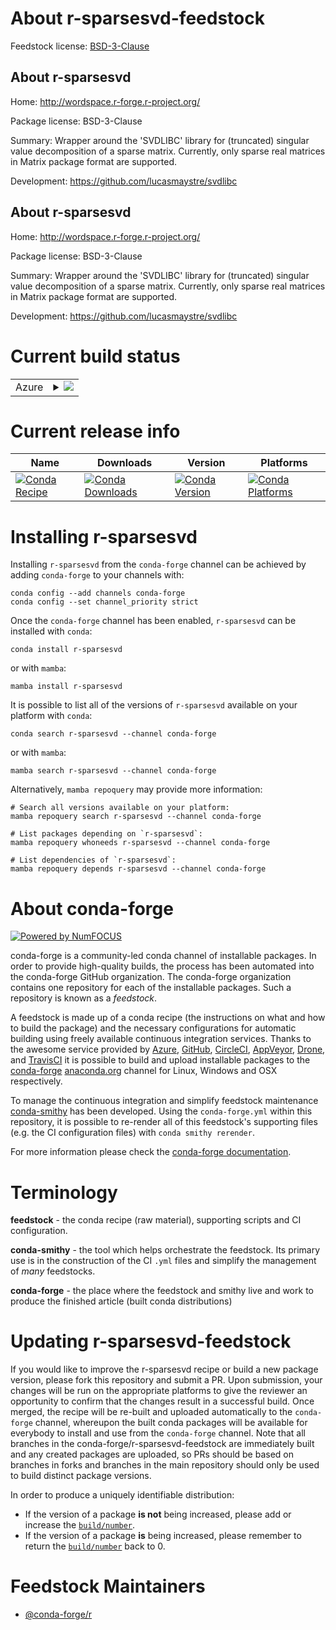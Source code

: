 About r-sparsesvd-feedstock
===========================

Feedstock license: [BSD-3-Clause](https://github.com/conda-forge/r-sparsesvd-feedstock/blob/main/LICENSE.txt)


About r-sparsesvd
-----------------

Home: http://wordspace.r-forge.r-project.org/

Package license: BSD-3-Clause

Summary: Wrapper around the 'SVDLIBC' library for (truncated) singular value decomposition of a sparse matrix. Currently, only sparse real matrices in Matrix package format are supported.

Development: https://github.com/lucasmaystre/svdlibc

About r-sparsesvd
-----------------

Home: http://wordspace.r-forge.r-project.org/

Package license: BSD-3-Clause

Summary: Wrapper around the 'SVDLIBC' library for (truncated) singular value decomposition of a sparse matrix. Currently, only sparse real matrices in Matrix package format are supported.

Development: https://github.com/lucasmaystre/svdlibc

Current build status
====================


<table>
    
  <tr>
    <td>Azure</td>
    <td>
      <details>
        <summary>
          <a href="https://dev.azure.com/conda-forge/feedstock-builds/_build/latest?definitionId=1653&branchName=main">
            <img src="https://dev.azure.com/conda-forge/feedstock-builds/_apis/build/status/r-sparsesvd-feedstock?branchName=main">
          </a>
        </summary>
        <table>
          <thead><tr><th>Variant</th><th>Status</th></tr></thead>
          <tbody><tr>
              <td>linux_64_r_base4.3</td>
              <td>
                <a href="https://dev.azure.com/conda-forge/feedstock-builds/_build/latest?definitionId=1653&branchName=main">
                  <img src="https://dev.azure.com/conda-forge/feedstock-builds/_apis/build/status/r-sparsesvd-feedstock?branchName=main&jobName=linux&configuration=linux%20linux_64_r_base4.3" alt="variant">
                </a>
              </td>
            </tr><tr>
              <td>linux_64_r_base4.4</td>
              <td>
                <a href="https://dev.azure.com/conda-forge/feedstock-builds/_build/latest?definitionId=1653&branchName=main">
                  <img src="https://dev.azure.com/conda-forge/feedstock-builds/_apis/build/status/r-sparsesvd-feedstock?branchName=main&jobName=linux&configuration=linux%20linux_64_r_base4.4" alt="variant">
                </a>
              </td>
            </tr><tr>
              <td>linux_aarch64_r_base4.3</td>
              <td>
                <a href="https://dev.azure.com/conda-forge/feedstock-builds/_build/latest?definitionId=1653&branchName=main">
                  <img src="https://dev.azure.com/conda-forge/feedstock-builds/_apis/build/status/r-sparsesvd-feedstock?branchName=main&jobName=linux&configuration=linux%20linux_aarch64_r_base4.3" alt="variant">
                </a>
              </td>
            </tr><tr>
              <td>linux_aarch64_r_base4.4</td>
              <td>
                <a href="https://dev.azure.com/conda-forge/feedstock-builds/_build/latest?definitionId=1653&branchName=main">
                  <img src="https://dev.azure.com/conda-forge/feedstock-builds/_apis/build/status/r-sparsesvd-feedstock?branchName=main&jobName=linux&configuration=linux%20linux_aarch64_r_base4.4" alt="variant">
                </a>
              </td>
            </tr><tr>
              <td>linux_ppc64le_r_base4.3</td>
              <td>
                <a href="https://dev.azure.com/conda-forge/feedstock-builds/_build/latest?definitionId=1653&branchName=main">
                  <img src="https://dev.azure.com/conda-forge/feedstock-builds/_apis/build/status/r-sparsesvd-feedstock?branchName=main&jobName=linux&configuration=linux%20linux_ppc64le_r_base4.3" alt="variant">
                </a>
              </td>
            </tr><tr>
              <td>linux_ppc64le_r_base4.4</td>
              <td>
                <a href="https://dev.azure.com/conda-forge/feedstock-builds/_build/latest?definitionId=1653&branchName=main">
                  <img src="https://dev.azure.com/conda-forge/feedstock-builds/_apis/build/status/r-sparsesvd-feedstock?branchName=main&jobName=linux&configuration=linux%20linux_ppc64le_r_base4.4" alt="variant">
                </a>
              </td>
            </tr><tr>
              <td>osx_64_r_base4.3</td>
              <td>
                <a href="https://dev.azure.com/conda-forge/feedstock-builds/_build/latest?definitionId=1653&branchName=main">
                  <img src="https://dev.azure.com/conda-forge/feedstock-builds/_apis/build/status/r-sparsesvd-feedstock?branchName=main&jobName=osx&configuration=osx%20osx_64_r_base4.3" alt="variant">
                </a>
              </td>
            </tr><tr>
              <td>osx_64_r_base4.4</td>
              <td>
                <a href="https://dev.azure.com/conda-forge/feedstock-builds/_build/latest?definitionId=1653&branchName=main">
                  <img src="https://dev.azure.com/conda-forge/feedstock-builds/_apis/build/status/r-sparsesvd-feedstock?branchName=main&jobName=osx&configuration=osx%20osx_64_r_base4.4" alt="variant">
                </a>
              </td>
            </tr><tr>
              <td>osx_arm64_r_base4.3</td>
              <td>
                <a href="https://dev.azure.com/conda-forge/feedstock-builds/_build/latest?definitionId=1653&branchName=main">
                  <img src="https://dev.azure.com/conda-forge/feedstock-builds/_apis/build/status/r-sparsesvd-feedstock?branchName=main&jobName=osx&configuration=osx%20osx_arm64_r_base4.3" alt="variant">
                </a>
              </td>
            </tr><tr>
              <td>osx_arm64_r_base4.4</td>
              <td>
                <a href="https://dev.azure.com/conda-forge/feedstock-builds/_build/latest?definitionId=1653&branchName=main">
                  <img src="https://dev.azure.com/conda-forge/feedstock-builds/_apis/build/status/r-sparsesvd-feedstock?branchName=main&jobName=osx&configuration=osx%20osx_arm64_r_base4.4" alt="variant">
                </a>
              </td>
            </tr><tr>
              <td>win_64_r_base4.3</td>
              <td>
                <a href="https://dev.azure.com/conda-forge/feedstock-builds/_build/latest?definitionId=1653&branchName=main">
                  <img src="https://dev.azure.com/conda-forge/feedstock-builds/_apis/build/status/r-sparsesvd-feedstock?branchName=main&jobName=win&configuration=win%20win_64_r_base4.3" alt="variant">
                </a>
              </td>
            </tr><tr>
              <td>win_64_r_base4.4</td>
              <td>
                <a href="https://dev.azure.com/conda-forge/feedstock-builds/_build/latest?definitionId=1653&branchName=main">
                  <img src="https://dev.azure.com/conda-forge/feedstock-builds/_apis/build/status/r-sparsesvd-feedstock?branchName=main&jobName=win&configuration=win%20win_64_r_base4.4" alt="variant">
                </a>
              </td>
            </tr>
          </tbody>
        </table>
      </details>
    </td>
  </tr>
</table>

Current release info
====================

| Name | Downloads | Version | Platforms |
| --- | --- | --- | --- |
| [![Conda Recipe](https://img.shields.io/badge/recipe-r--sparsesvd-green.svg)](https://anaconda.org/conda-forge/r-sparsesvd) | [![Conda Downloads](https://img.shields.io/conda/dn/conda-forge/r-sparsesvd.svg)](https://anaconda.org/conda-forge/r-sparsesvd) | [![Conda Version](https://img.shields.io/conda/vn/conda-forge/r-sparsesvd.svg)](https://anaconda.org/conda-forge/r-sparsesvd) | [![Conda Platforms](https://img.shields.io/conda/pn/conda-forge/r-sparsesvd.svg)](https://anaconda.org/conda-forge/r-sparsesvd) |

Installing r-sparsesvd
======================

Installing `r-sparsesvd` from the `conda-forge` channel can be achieved by adding `conda-forge` to your channels with:

```
conda config --add channels conda-forge
conda config --set channel_priority strict
```

Once the `conda-forge` channel has been enabled, `r-sparsesvd` can be installed with `conda`:

```
conda install r-sparsesvd
```

or with `mamba`:

```
mamba install r-sparsesvd
```

It is possible to list all of the versions of `r-sparsesvd` available on your platform with `conda`:

```
conda search r-sparsesvd --channel conda-forge
```

or with `mamba`:

```
mamba search r-sparsesvd --channel conda-forge
```

Alternatively, `mamba repoquery` may provide more information:

```
# Search all versions available on your platform:
mamba repoquery search r-sparsesvd --channel conda-forge

# List packages depending on `r-sparsesvd`:
mamba repoquery whoneeds r-sparsesvd --channel conda-forge

# List dependencies of `r-sparsesvd`:
mamba repoquery depends r-sparsesvd --channel conda-forge
```


About conda-forge
=================

[![Powered by
NumFOCUS](https://img.shields.io/badge/powered%20by-NumFOCUS-orange.svg?style=flat&colorA=E1523D&colorB=007D8A)](https://numfocus.org)

conda-forge is a community-led conda channel of installable packages.
In order to provide high-quality builds, the process has been automated into the
conda-forge GitHub organization. The conda-forge organization contains one repository
for each of the installable packages. Such a repository is known as a *feedstock*.

A feedstock is made up of a conda recipe (the instructions on what and how to build
the package) and the necessary configurations for automatic building using freely
available continuous integration services. Thanks to the awesome service provided by
[Azure](https://azure.microsoft.com/en-us/services/devops/), [GitHub](https://github.com/),
[CircleCI](https://circleci.com/), [AppVeyor](https://www.appveyor.com/),
[Drone](https://cloud.drone.io/welcome), and [TravisCI](https://travis-ci.com/)
it is possible to build and upload installable packages to the
[conda-forge](https://anaconda.org/conda-forge) [anaconda.org](https://anaconda.org/)
channel for Linux, Windows and OSX respectively.

To manage the continuous integration and simplify feedstock maintenance
[conda-smithy](https://github.com/conda-forge/conda-smithy) has been developed.
Using the ``conda-forge.yml`` within this repository, it is possible to re-render all of
this feedstock's supporting files (e.g. the CI configuration files) with ``conda smithy rerender``.

For more information please check the [conda-forge documentation](https://conda-forge.org/docs/).

Terminology
===========

**feedstock** - the conda recipe (raw material), supporting scripts and CI configuration.

**conda-smithy** - the tool which helps orchestrate the feedstock.
                   Its primary use is in the construction of the CI ``.yml`` files
                   and simplify the management of *many* feedstocks.

**conda-forge** - the place where the feedstock and smithy live and work to
                  produce the finished article (built conda distributions)


Updating r-sparsesvd-feedstock
==============================

If you would like to improve the r-sparsesvd recipe or build a new
package version, please fork this repository and submit a PR. Upon submission,
your changes will be run on the appropriate platforms to give the reviewer an
opportunity to confirm that the changes result in a successful build. Once
merged, the recipe will be re-built and uploaded automatically to the
`conda-forge` channel, whereupon the built conda packages will be available for
everybody to install and use from the `conda-forge` channel.
Note that all branches in the conda-forge/r-sparsesvd-feedstock are
immediately built and any created packages are uploaded, so PRs should be based
on branches in forks and branches in the main repository should only be used to
build distinct package versions.

In order to produce a uniquely identifiable distribution:
 * If the version of a package **is not** being increased, please add or increase
   the [``build/number``](https://docs.conda.io/projects/conda-build/en/latest/resources/define-metadata.html#build-number-and-string).
 * If the version of a package **is** being increased, please remember to return
   the [``build/number``](https://docs.conda.io/projects/conda-build/en/latest/resources/define-metadata.html#build-number-and-string)
   back to 0.

Feedstock Maintainers
=====================

* [@conda-forge/r](https://github.com/orgs/conda-forge/teams/r/)

